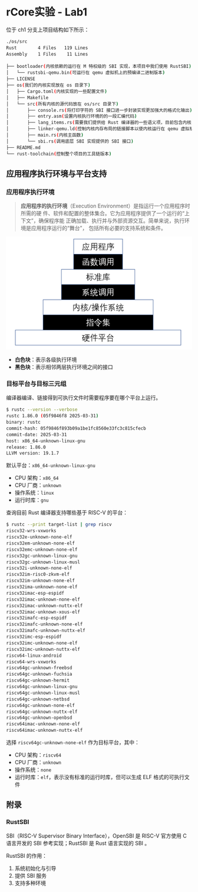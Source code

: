 # rCore实验 - Lab1

位于 ch1 分支上项目结构如下所示：

```bash
./os/src
Rust        4 Files   119 Lines
Assembly    1 Files    11 Lines

├── bootloader(内核依赖的运行在 M 特权级的 SBI 实现，本项目中我们使用 RustSBI)
│   └── rustsbi-qemu.bin(可运行在 qemu 虚拟机上的预编译二进制版本)
├── LICENSE
├── os(我们的内核实现放在 os 目录下)
│   ├── Cargo.toml(内核实现的一些配置文件)
│   ├── Makefile
│   └── src(所有内核的源代码放在 os/src 目录下)
│       ├── console.rs(将打印字符的 SBI 接口进一步封装实现更加强大的格式化输出)
│       ├── entry.asm(设置内核执行环境的的一段汇编代码)
│       ├── lang_items.rs(需要我们提供给 Rust 编译器的一些语义项，目前包含内核 panic 时的处理逻辑)
│       ├── linker-qemu.ld(控制内核内存布局的链接脚本以使内核运行在 qemu 虚拟机上)
│       ├── main.rs(内核主函数)
│       └── sbi.rs(调用底层 SBI 实现提供的 SBI 接口)
├── README.md
└── rust-toolchain(控制整个项目的工具链版本)
```

## 应用程序执行环境与平台支持

### 应用程序执行环境

> **应用程序的执行环境**（Execution Environment）是指运行一个应用程序时所需的硬
> 件、软件和配置的整体集合。它为应用程序提供了一个运行的“上下文”，确保程序能
> 正确加载、执行并与外部资源交互。简单来说，执行环境是应用程序运行的“舞台”，
> 包括所有必要的支持系统和条件。

![应用程序执行环境栈](../../picture/202504080001.png)

- **白色块**：表示各级执行环境
- **黑色块**：表示相邻两层执行环境之间的接口

### 目标平台与目标三元组

编译器编译、链接得到可执行文件时需要程序要在哪个平台上运行。

```bash
$ rustc --version --verbose
rustc 1.86.0 (05f9846f8 2025-03-31)
binary: rustc
commit-hash: 05f9846f893b09a1be1fc8560e33fc3c815cfecb
commit-date: 2025-03-31
host: x86_64-unknown-linux-gnu
release: 1.86.0
LLVM version: 19.1.7
```
默认平台：`x86_64-unknown-linux-gnu`

- CPU 架构：`x86_64`
- CPU 厂商：`unknown`
- 操作系统：`linux`
- 运行时库：`gnu`

查询目前 Rust 编译器支持哪些基于 RISC-V 的平台：

```bash
$ rustc --print target-list | grep riscv
riscv32-wrs-vxworks
riscv32e-unknown-none-elf
riscv32em-unknown-none-elf
riscv32emc-unknown-none-elf
riscv32gc-unknown-linux-gnu
riscv32gc-unknown-linux-musl
riscv32i-unknown-none-elf
riscv32im-risc0-zkvm-elf
riscv32im-unknown-none-elf
riscv32ima-unknown-none-elf
riscv32imac-esp-espidf
riscv32imac-unknown-none-elf
riscv32imac-unknown-nuttx-elf
riscv32imac-unknown-xous-elf
riscv32imafc-esp-espidf
riscv32imafc-unknown-none-elf
riscv32imafc-unknown-nuttx-elf
riscv32imc-esp-espidf
riscv32imc-unknown-none-elf
riscv32imc-unknown-nuttx-elf
riscv64-linux-android
riscv64-wrs-vxworks
riscv64gc-unknown-freebsd
riscv64gc-unknown-fuchsia
riscv64gc-unknown-hermit
riscv64gc-unknown-linux-gnu
riscv64gc-unknown-linux-musl
riscv64gc-unknown-netbsd
riscv64gc-unknown-none-elf
riscv64gc-unknown-nuttx-elf
riscv64gc-unknown-openbsd
riscv64imac-unknown-none-elf
riscv64imac-unknown-nuttx-elf
```

选择 `riscv64gc-unknown-none-elf` 作为目标平台，其中：
- CPU 架构：`riscv64`
- CPU 厂商：`unknown`
- 操作系统：`none`
- 运行时库：`elf`，表示没有标准的运行时库，但可以生成 ELF 格式的可执行文件

## 附录

### RustSBI

SBI（RISC-V Supervisor Binary Interface），OpenSBI 是 RISC-V 官方使用 C 语言开发的 SBI 参考实现；RustSBI 是 Rust 语言实现的 SBI 。

RustSBI 的作用：
1. 系统初始化与引导
2. 提供 SBI 服务
3. 支持多种环境
